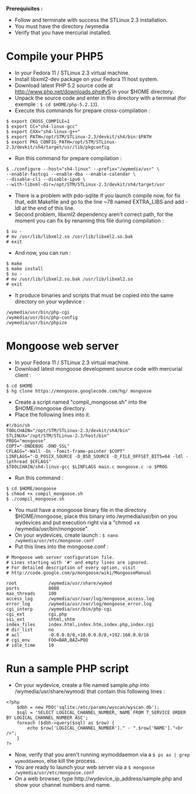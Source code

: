 **Prerequisites :**
  * Follow and terminate with success the STLinux 2.3 installation.
  * You must have the directory /wymedia
  * Verify that you have mercurial installed.


# Compile your PHP5 #
  * In your Fedora 11 / STLinux 2.3 virtual machine.
  * Install libxml2-dev package on your Fedora 11 host system.
  * Download latest PHP 5.2 source code at http://www.php.net/downloads.php#v5 in your $HOME directory.
  * Unpack the source code and enter in this directory with a terminal (for exemple : `$ cd $HOME/php-5.2.13`).
  * Execute this commands for prepare cross-compilation :
```
$ export CROSS_COMPILE=1
$ export CC="sh4-linux-gcc"
$ export CXX="sh4-linux-g++"
$ export PATH=/opt/STM/STLinux-2.3/devkit/sh4/bin:$PATH
$ export PKG_CONFIG_PATH=/opt/STM/STLinux-2.3/devkit/sh4/target/usr/lib/pkgconfig
```
  * Run this command for prepare compilation :
```
$ ./configure --host="sh4-linux" --prefix="/wymedia/usr" \
--enable-fastcgi --enable-dba --enable-calendar \
--disable-cli --disable-ipv6 \
--with-libxml-dir=/opt/STM/STLinux-2.3/devkit/sh4/target/usr
```
  * There is a problem with pdo-sqlite if you launch compile now, for fix that, edit Makefile and go to the line ~78 named EXTRA\_LIBS and add -ldl at the end of this line.
  * Second problem, libxml2 dependency aren't correct path, for the moment you can fix by renaming this file during compilation :
```
$ su -
# mv /usr/lib/libxml2.so /usr/lib/libxml2.so.bak
# exit
```
  * And now, you can run :
```
$ make
$ make install
$ su -
# mv /usr/lib/libxml2.so.bak /usr/lib/libxml2.so
# exit
```
  * It produce binaries and scripts that must be copied into the same directory on your wydevice :
```
/wymedia/usr/bin/php-cgi
/wymedia/usr/bin/php-config
/wymedia/usr/bin/phpize
```



# Mongoose web server #
  * In your Fedora 11 / STLinux 2.3 virtual machine.
  * Download latest mongoose development source code with mercurial client :
```
$ cd $HOME
$ hg clone https://mongoose.googlecode.com/hg/ mongoose
```

  * Create a script named "compil\_mongoose.sh" into the $HOME/mongoose directory.
  * Place the following lines into it.
```
#!/bin/sh
TOOLCHAIN="/opt/STM/STLinux-2.3/devkit/sh4/bin"
STLINUX="/opt/STM/STLinux-2.3/host/bin"
PROG="mongoose"
COPT="-DNDEBUG -DNO_SSL"
CFLAGS="-Wall -Os -fomit-frame-pointer $COPT"
LINFLAGS="-D_POSIX_SOURCE -D_BSD_SOURCE -D_FILE_OFFSET_BITS=64 -ldl -lpthread $CFLAGS"
$TOOLCHAIN/sh4-linux-gcc $LINFLAGS main.c mongoose.c -o $PROG
```

  * Run this command :
```
$ cd $HOME/mongoose
$ chmod +x compil_mongoose.sh
$ ./compil_mongoose.sh
```

  * You must have a mongoose binary file in the directory $HOME/mongoose, place this binary into /wymedia/usr/bin on you wydevices and put execution right via a "chmod +x /wymedia/usr/bin/mongoose".
  * On your wydevices, create launch : `$ nano /wymedia/usr/etc/mongoose.conf`
  * Put this lines into the mongoose.conf :
```
# Mongoose web server configuration file.
# Lines starting with '#' and empty lines are ignored.
# For detailed description of every option, visit
# http://code.google.com/p/mongoose/wiki/MongooseManual

root            /wymedia/usr/share/wymod
ports           8080
max_threads     100
access_log      /wymedia/usr/var/log/mongoose_access.log
error_log       /wymedia/usr/var/log/mongoose_error.log
cgi_interp      /wymedia/usr/bin/php-cgi
cgi_ext         cgi,php
ssi_ext         shtml,shtm
index_files     index.html,index.htm,index.php,index.cgi
# dir_list      no
# acl           -0.0.0.0/0,+10.0.0.0/8,+192.168.0.0/16
# cgi_env       FOO=BAR,BAZ=POO
# idle_time     10
```



# Run a sample PHP script #
  * On your wydevice, create a file named sample.php into /wymedia/usr/share/wymod/ that contain this following lines :
```
<?php
	$dbh = new PDO('sqlite:/etc/params/wyscan/wyscan.db');
	$sql = 'SELECT LOGICAL_CHANNEL_NUMBER, NAME FROM T_SERVICE ORDER BY LOGICAL_CHANNEL_NUMBER ASC';
	foreach ($dbh->query($sql) as $row) {
		echo $row['LOGICAL_CHANNEL_NUMBER']." - ".$row['NAME']."<br />";
	}
?>
```
  * Now, verify that you aren't running wymoddaemon via a `$ ps ax | grep wymoddaemon`, else kill the process.
  * You are ready to launch your web server via a `$ mongoose /wymedia/usr/etc/mongoose.conf`
  * On a web browser, type http://wydevice_ip_address/sample.php and show your channel numbers and name.